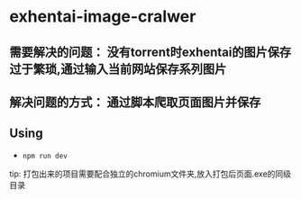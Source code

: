 # exhentai-image-cralwer

## 需要解决的问题： 没有torrent时exhentai的图片保存过于繁琐,通过输入当前网站保存系列图片
## 解决问题的方式： 通过脚本爬取页面图片并保存

## Using

- ```npm run dev```

tip: 打包出来的项目需要配合独立的chromium文件夹,放入打包后页面.exe的同级目录